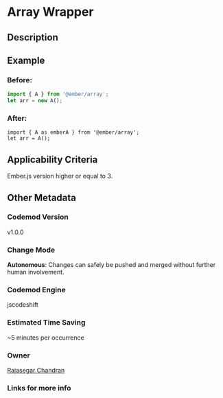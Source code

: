 # Array Wrapper

## Description

## Example

### Before:

```jsx
import { A } from '@ember/array';
let arr = new A();
```

### After:

```tsx
import { A as emberA } from '@ember/array';
let arr = A();
```

## Applicability Criteria

Ember.js version higher or equal to 3.

## Other Metadata

### Codemod Version

v1.0.0

### Change Mode

**Autonomous**: Changes can safely be pushed and merged without further human involvement.

### **Codemod Engine**

jscodeshift

### Estimated Time Saving

~5 minutes per occurrence

### Owner

[Rajasegar Chandran](https://github.com/rajasegar)

### Links for more info
